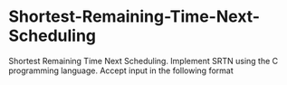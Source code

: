 # Shortest-Remaining-Time-Next-Scheduling
Shortest Remaining Time Next Scheduling. Implement SRTN using the C programming language. Accept input in the following format
